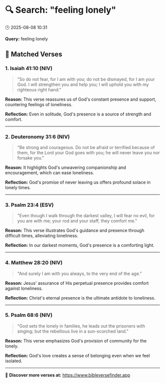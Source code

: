 # 🔍 Search: "feeling lonely"
🕒 2025-08-08 10:31

**Query:** feeling lonely

## 📖 Matched Verses

### 1. Isaiah 41:10 (NIV)
> "So do not fear, for I am with you; do not be dismayed, for I am your God. I will strengthen you and help you; I will uphold you with my righteous right hand."

**Reason:** This verse reassures us of God's constant presence and support, countering feelings of loneliness.

**Reflection:** Even in solitude, God's presence is a source of strength and comfort.

---

### 2. Deuteronomy 31:6 (NIV)
> "Be strong and courageous. Do not be afraid or terrified because of them, for the Lord your God goes with you; he will never leave you nor forsake you."

**Reason:** It highlights God's unwavering companionship and encouragement, which can ease loneliness.

**Reflection:** God's promise of never leaving us offers profound solace in lonely times.

---

### 3. Psalm 23:4 (ESV)
> "Even though I walk through the darkest valley, I will fear no evil, for you are with me; your rod and your staff, they comfort me."

**Reason:** This verse illustrates God's guidance and presence through difficult times, alleviating loneliness.

**Reflection:** In our darkest moments, God's presence is a comforting light.

---

### 4. Matthew 28:20 (NIV)
> "And surely I am with you always, to the very end of the age."

**Reason:** Jesus' assurance of His perpetual presence provides comfort against loneliness.

**Reflection:** Christ's eternal presence is the ultimate antidote to loneliness.

---

### 5. Psalm 68:6 (NIV)
> "God sets the lonely in families, he leads out the prisoners with singing; but the rebellious live in a sun-scorched land."

**Reason:** This verse emphasizes God's provision of community for the lonely.

**Reflection:** God's love creates a sense of belonging even when we feel isolated.

---

🔗 **Discover more verses at:** https://www.bibleversefinder.app
